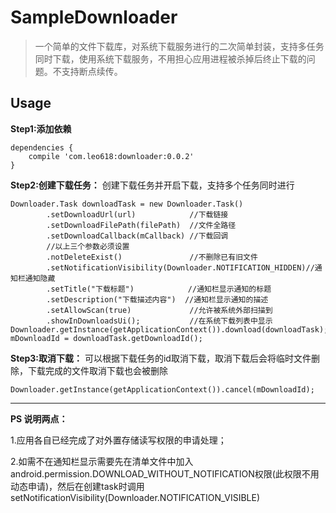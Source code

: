 # SampleDownloader
> 一个简单的文件下载库，对系统下载服务进行的二次简单封装，支持多任务同时下载，使用系统下载服务，不用担心应用进程被杀掉后终止下载的问题。不支持断点续传。


## Usage

**Step1:添加依赖** 

	dependencies {
	    compile 'com.leo618:downloader:0.0.2'
	}



**Step2:创建下载任务：** 创建下载任务并开启下载，支持多个任务同时进行


	Downloader.Task downloadTask = new Downloader.Task()
	        .setDownloadUrl(url)            //下载链接
	        .setDownloadFilePath(filePath)  //文件全路径
	        .setDownloadCallback(mCallback) //下载回调
	        //以上三个参数必须设置
	        .notDeleteExist()               //不删除已有旧文件
	        .setNotificationVisibility(Downloader.NOTIFICATION_HIDDEN)//通知栏通知隐藏
	        .setTitle("下载标题")            //通知栏显示通知的标题
	        .setDescription("下载描述内容")  //通知栏显示通知的描述
	        .setAllowScan(true)             //允许被系统外部扫描到
	        .showInDownloadsUi();           //在系统下载列表中显示
	Downloader.getInstance(getApplicationContext()).download(downloadTask);
    mDownloadId = downloadTask.getDownloadId();


**Step3:取消下载：** 可以根据下载任务的id取消下载，取消下载后会将临时文件删除，下载完成的文件取消下载也会被删除

    Downloader.getInstance(getApplicationContext()).cancel(mDownloadId);



----------

**PS  说明两点：** 

1.应用各自已经完成了对外置存储读写权限的申请处理；

2.如需不在通知栏显示需要先在清单文件中加入android.permission.DOWNLOAD_WITHOUT_NOTIFICATION权限(此权限不用动态申请)，然后在创建task时调用setNotificationVisibility(Downloader.NOTIFICATION_VISIBLE)
